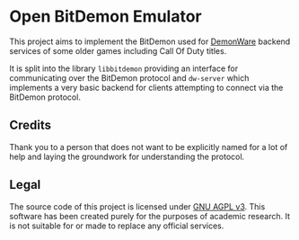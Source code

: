 ﻿# Open BitDemon Emulator

This project aims to implement the BitDemon used for [DemonWare](https://en.wikipedia.org/wiki/Demonware)
backend services of some older games including Call Of Duty titles.

It is split into the library `libbitdemon` providing an interface for communicating
over the BitDemon protocol and `dw-server` which implements a very basic backend
for clients attempting to connect via the BitDemon protocol.

## Credits

Thank you to a person that does not want to be explicitly named for a lot of help
and laying the groundwork for understanding the protocol.

## Legal

The source code of this project is licensed under [GNU AGPL v3](./LICENSE).
This software has been created purely for the purposes of academic research.
It is not suitable for or made to replace any official services.
